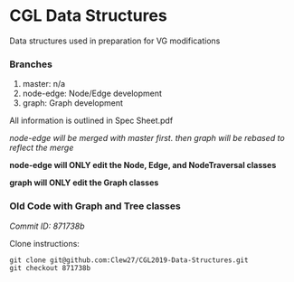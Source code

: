 # CGL Data Structures
Data structures used in preparation for VG modifications

### Branches
1. master: n/a
2. node-edge: Node/Edge development
3. graph: Graph development

All information is outlined in Spec Sheet.pdf

*node-edge will be merged with master first. then graph will be rebased to reflect the merge*

**node-edge will ONLY edit the Node, Edge, and NodeTraversal classes**

**graph will ONLY edit the Graph classes** 

### Old Code with Graph and Tree classes
*Commit ID: 871738b*

Clone instructions:
```
git clone git@github.com:Clew27/CGL2019-Data-Structures.git
git checkout 871738b
```

